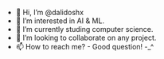 - 👋 Hi, I’m @dalidoshx 
- 👀 I’m interested in AI & ML.
- 🌱 I’m currently studing computer science. 
- 💞️ I’m looking to collaborate on any project.
- 📫 How to reach me? - Good question! -_^

<!---
dalidoshx/dalidoshx is a ✨ special ✨ repository because its `README.md` (this file) appears on your GitHub profile.
You can click the Preview link to take a look at your changes.
--->
